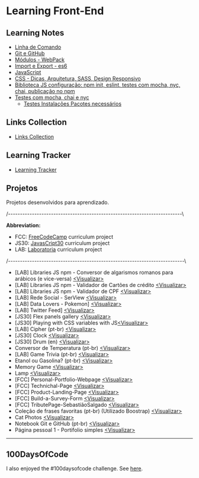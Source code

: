 # Learning Front-End

## Learning Notes

* [Linha de Comando](https://github.com/hlays/linha-de-comando/)
* [Git e GitHub](https://hlays.github.io/learning-front-end/projects/Git-GitHub-MyNotebook/)
* [Módulos - WebPack](https://github.com/hlays/learning-front-end/tree/master/notes/modules-webpack/)
* [Import e Export - es6](https://github.com/hlays/learning-front-end/tree/master/notes/import-export/)
* [JavaScript](https://github.com/hlays/learning-front-end/tree/master/learning-js)
* [CSS - Dicas, Arquitetura, SASS, Design Responsivo](https://github.com/hlays/learning-front-end/tree/master/learning-css/)
* [Biblioteca JS configuração: npm init, eslint, testes com mocha, nyc, chai, publicação no npm](https://github.com/hlays/learning-front-end/tree/master/notes/lib-js-config/)
* [Testes com mocha, chai e nyc](https://github.com/hlays/learning-front-end/tree/master/notes/tests-tdd/)
  * [Testes Instalações Pacotes necessários](https://github.com/hlays/learning-front-end/tree/master/notes/tests-tdd/testes-instalacoes.md/)


## Links Collection
* [Links Collection](https://github.com/hlays/learning-front-end/tree/master/notes/links)

## Learning Tracker
* [Learning Tracker](https://hlays.github.io/learning-tracker/)



## Projetos
Projetos desenvolvidos para aprendizado.

/-------------------------------------------------------------------------\

  **Abbreviation:**
- FCC:  [FreeCodeCamp](https://www.freecodecamp.org/) curriculum project
- JS30:  [JavasCript30](https://javascript30.com/) curriculum project
- LAB:  [Laboratoria](http://laboratoria.la/) curriculum project

/--------------------------------------------------------------------------\

* [LAB] Libraries JS npm - Conversor de algarismos romanos para arábicos (e vice-versa) [<Visualizar\>](https://www.npmjs.com/package/lab-roman-int-converter)
* [LAB] Libraries JS npm - Validador de Cartões de crédito [<Visualizar\>](https://www.npmjs.com/package/lab-credit-card-validator)
* [LAB] Libraries JS npm - Validador de CPF [<Visualizar\>](https://www.npmjs.com/package/lab-cpf-validator)
* [LAB] Rede Social - SerView [<Visualizar\>](https://serview-2019.firebaseapp.com/)
* [LAB] Data Lovers - Pokemon] [<Visualizar\>](https://hlays.github.io/data-lovers/)
* [LAB] Twitter Feed] [<Visualizar\>](https://hlays.github.io/twitter-lab/)
* [JS30] Flex panels gallery [<Visualizar\>](https://hlays.github.io/learning-front-end/js30-flex-panels-gallery/)
* [JS30] Playing with CSS variables with JS[<Visualizar\>](https://hlays.github.io/learning-front-end/projects/js30-playing-with-css-var/)
* [LAB] Cipher (pt-br) [<Visualizar\>](https://hlays.github.io/caesar-cipher/src/index.html)
* [JS30] Clock [<Visualizar\>](https://hlays.github.io/learning-front-end/projects/JS30-clock/)
* [JS30] Drum (en) [<Visualizar\>](https://hlays.github.io/learning-front-end/projects/JS30-Drum/)
* Conversor de Temperatura (pt-br) [<Visualizar\>](https://hlays.github.io/learning-front-end/projects/Projeto-Conversor-de-Temperatura/)
* [LAB] Game Trivia (pt-br) [<Visualizar\>](https://hlays.github.io/learning-front-end/projects/Projeto_Trivia/)
* Etanol ou Gasolina? (pt-br) [<Visualizar\>](https://hlays.github.io/learning-front-end/projects/Projeto-Etanol-ou-Gasolina/)
* Memory Game [<Visualizar\>](https://hlays.github.io/learning-front-end/projects/memory-game/)
* Lamp [<Visualizar\>](https://hlays.github.io/learning-front-end/projects/Lamp/)
* [FCC] Personal-Portfolio-Webpage [<Visualizar\>](https://hlays.github.io/FreeCodeCamp/Responsive-Web-Design-Projects/FCC5-Personal-Portfolio-Webpage/)
*  [FCC] Technichal-Page [<Visualizar\>](https://hlays.github.io/FreeCodeCamp/Responsive-Web-Design-Projects/FCC4-Technichal-Page/)
*  [FCC] Product-Landing-Page [<Visualizar\>](https://hlays.github.io/FreeCodeCamp/Responsive-Web-Design-Projects/FCC3-Product-Landing-Page/)
*  [FCC] Build-a-Survey-Form [<Visualizar\>](https://hlays.github.io/FreeCodeCamp/Responsive-Web-Design-Projects/FCC2-Build-a-Survey-Form/)
*  [FCC] TributePage-SebastiãoSalgado [<Visualizar\>](https://hlays.github.io/FreeCodeCamp/Responsive-Web-Design-Projects/FCC1-TributePage-SebastiaoSalgado/)
* Coleção de frases favoritas (pt-br) (Utilizado Boostrap) [<Visualizar\>](https://hlays.github.io/learning-front-end/projects/Frases-com-Bootstrap/)
* Cat Photos [<Visualizar\>](https://hlays.github.io/learning-front-end/projects/cats-photos/)
* Notebook Git e GitHub (pt-br) [<Visualizar\>](https://hlays.github.io/learning-front-end/projects/Git-GitHub-MyNotebook/)
* Página pessoal 1 - Portifolio simples [<Visualizar\>](https://hlays.github.io/learning-front-end/projects/Pagina-Pessoal-1/)

---

## 100DaysOfCode

I also enjoyed the #100daysofcode challenge. See [here](https://github.com/hlays/My-100-days-of-Code/blob/master/r1-log.md).
